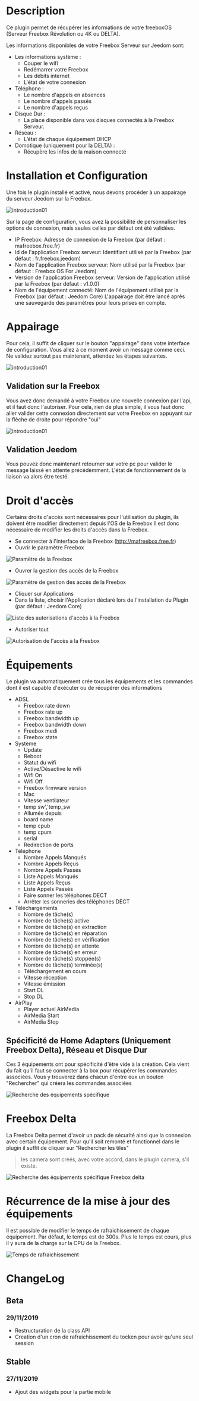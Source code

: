 Description
==========
Ce plugin permet de récupérer les informations de votre freeboxOS (Serveur Freebox Révolution ou 4K ou DELTA).

Les informations disponibles de votre Freebox Serveur sur Jeedom sont:

* Les informations système :
    * Couper le wifi
    * Redémarrer votre Freebox
    * Les débits internet
     * L'état de votre connexion
* Téléphone :
    * Le nombre d'appels en absences
    * Le nombre d'appels passés
    * Le nombre d'appels reçus
* Disque Dur :
    * La place disponible dans vos disques connectés à la Freebox Serveur.
* Réseau :
    * L’état de chaque équipement DHCP
* Domotique (uniquement pour la DELTA) :
    * Récupère les infos de la maison connecté

Installation et Configuration
=============================
Une fois le plugin installé et activé, nous devons procéder à un appairage du serveur Jeedom sur la Freebox.

![introduction01](../images/Freebox_OS_screenshot_configuration.jpg)

Sur la page de configuration, vous avez la possibilité de personnaliser les options de connexion, mais seules celles par défaut ont été validées.


* IP Freebox: Adresse de connexion de la Freebox (par défaut : mafreebox.free.fr)
* Id de l'application Freebox serveur: Identifiant utilisé par la Freebox (par défaut : fr.freebox.jeedom)
* Nom de l'application Freebox serveur: Nom utilisé par la Freebox (par défaut : Freebox OS For Jeedom)
* Version de l'application Freebox serveur: Version de l'application utilisé par la Freebox  (par défaut : v1.0.0)
* Nom de l'équipement connecté: Nom de l'équipement utilisé par la Freebox  (par défaut : Jeedom Core)
L'appairage doit être lancé après une sauvegarde des paramètres pour leurs prises en compte.


Appairage
=========
Pour cela, il suffit de cliquer sur le bouton "appairage" dans votre interface de configuration.
Vous allez à ce moment avoir un message comme ceci.
Ne validez surtout pas maintenant, attendez les étapes suivantes.

![introduction01](../images/MessageValidation.jpg)

Validation sur la Freebox
-------------------------
Vous avez donc demandé à votre Freebox une nouvelle connexion par l'api, et il faut donc l'autoriser.
Pour cela, rien de plus simple, il vous faut donc aller valider cette connexion directement sur votre Freebox en appuyant sur la flèche de droite pour répondre "oui"

![introduction01](../images/EcranFreebox.jpeg)

Validation Jeedom
-----------------
Vous pouvez donc maintenant retourner sur votre pc pour valider le message laissé en attente précédemment.
L'état de fonctionnement de la liaison va alors être testé.

Droit d'accès
=============

Certains droits d'accès sont nécessaires pour l'utilisation du plugin, ils doivent être modifier directement depuis l'OS de la Freebox
Il est donc nécessaire de modifier les droits d'accès dans la Freebox.

* Se connecter à l'interface de la Freebox (http://mafreebox.free.fr)
* Ouvrir le paramètre Freebox

![Paramètre de la Freebox](../images/ParametreFreebox.jpg)
* Ouvrer la gestion des accès de la Freebox

![Paramètre de gestion des accès de la Freebox](../images/GestionAccesFreebox.jpg)
* Cliquer sur Applications
* Dans la liste, choisir l'Application déclaré lors de l'installation du Plugin (par défaut : Jeedom Core)

![Liste des autorisations d'accès à la Freebox](../images/ListeAccesFreebox.jpg)
* Autoriser tout

![Autorisation de l'accès à la Freebox](../images/AutorisationAccesFreebox.jpg)

Équipements
===========

Le plugin va automatiquement crée tous les équipements et les commandes dont il est capable d'exécuter ou de récupérer des informations
* ADSL
    * Freebox rate down
    * Freebox rate up
    * Freebox bandwidth up
    * Freebox bandwidth down
    * Freebox medi
    * Freebox state
* Système
    * Update
    * Reboot
    * Statut du wifi
    * Active/Désactive le wifi
    * Wifi On
    * Wifi Off
    * Freebox firmware version
    * Mac
    * Vitesse ventilateur
    * temp sw','temp_sw
    * Allumée depuis
    * board name
    * temp cpub
    * temp cpum
    * serial
    * Redirection de ports
* Téléphone
    * Nombre Appels Manqués
    * Nombre Appels Reçus
    * Nombre Appels Passés
    * Liste Appels Manqués
    * Liste Appels Reçus
    * Liste Appels Passés
    * Faire sonner les téléphones DECT
    * Arrêter les sonneries des téléphones DECT
* Téléchargements
    * Nombre de tâche(s)
    * Nombre de tâche(s) active
    * Nombre de tâche(s) en extraction
    * Nombre de tâche(s) en réparation
    * Nombre de tâche(s) en vérification
    * Nombre de tâche(s) en attente
    * Nombre de tâche(s) en erreur
    * Nombre de tâche(s) stoppée(s)
    * Nombre de tâche(s) terminée(s)
    * Téléchargement en cours
    * Vitesse réception
    * Vitesse émission
    * Start DL
    * Stop DL
* AirPlay
    * Player actuel AirMedia
    * AirMedia Start
    * AirMedia Stop
    
Spécificité de Home Adapters (Uniquement Freebox Delta), Réseau et Disque Dur
--------------------------------------------------

Ces 3 équipements ont pour spécificité d'être vide à la création.
Cela vient du fait qu'il faut se connecter à la box pour récupérer les commandes associées.
Vous y trouverez dans chacun d'entre eux un bouton "Rechercher" qui créera les commandes associées

![Recherche des équipements spécifique](../images/RechercheCommandes.jpg)


Freebox Delta
=============

La Freebox Delta permet d'avoir un pack de sécurité ainsi que la connexion avec certain équipement.
Pour qu'il soit remonté et fonctionnel dans le plugin il suffit de cliquer sur "Rechercher les tiles"

> les camera sont créés, avec votre accord, dans le plugin camera, s'il existe.


![Recherche des équipements spécifique Freebox delta](../images/RechercheTiles.jpg)

Récurrence de la mise à jour des équipements
============================================

Il est possible de modifier le temps de rafraichissement de chaque équipement. Par défaut, le temps est de 300s.
Plus le temps est cours, plus il y aura de la charge sur la CPU de la Freebox.

![Temps de rafraichissement](../images/Temps_de_rafraichissement.jpg)

ChangeLog
=========

Beta
----

### 29/11/2019

* Restructuration de la class API
* Creation d'un cron de rafraichissement du tocken pour avoir qu'une seul session

Stable
------

### 27/11/2019

* Ajout des widgets pour la partie mobile

